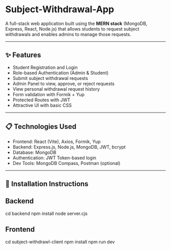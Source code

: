 # Subject-Withdrawal-App

A full-stack web application built using the **MERN stack** (MongoDB, Express, React, Node.js) that allows students to request subject withdrawals and enables admins to manage those requests.

---

## ✨ Features

- Student Registration and Login
- Role-based Authentication (Admin & Student)
- Submit subject withdrawal requests
- Admin Panel to view, approve, or reject requests
- View personal withdrawal request history
- Form validation with Formik + Yup
- Protected Routes with JWT
- Attractive UI with basic CSS

---

## 📋 Technologies Used

- Frontend: React (Vite), Axios, Formik, Yup  
- Backend: Express.js, Node.js, MongoDB, JWT, bcrypt  
- Database: MongoDB  
- Authentication: JWT Token-based login  
- Dev Tools: MongoDB Compass, Postman (optional)

---

## 🚀 Installation Instructions

## Backend

cd backend
npm install
node server.cjs

## Frontend
cd subject-withdrawl-client
npm install
npm run dev


